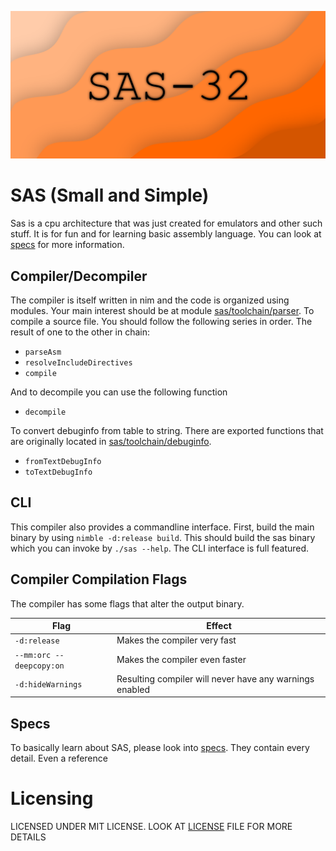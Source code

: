 ![LOGO Image](images/saslogohdpi.png)

# SAS (Small and Simple)
Sas is a cpu architecture that was just created for emulators and other such
stuff. It is for fun and for learning basic assembly language. You can
look at [specs](specs.md) for more information.

## Compiler/Decompiler
The compiler is itself written in nim and the code is organized using modules.
Your main interest should be at module [sas/toolchain/parser](src/sas/toolchain/parser.nim). To
compile a source file. You should follow the following series in order. The
result of one to the other in chain: 

* `parseAsm`
* `resolveIncludeDirectives`
* `compile`

And to decompile you can use the following function

* `decompile`

To convert debuginfo from table to string. There are exported functions that
are originally located in [sas/toolchain/debuginfo](src/sas/toolchain/debuginfo.nim).

* `fromTextDebugInfo`
* `toTextDebugInfo`

## CLI
This compiler also provides a commandline interface. First, build the main
binary by using `nimble -d:release build`. This should build the sas binary
which you can invoke by `./sas --help`. The CLI interface is full featured.

## Compiler Compilation Flags
The compiler has some flags that alter the output binary.

| Flag | Effect |
| ---- | ------ |
| `-d:release` | Makes the compiler very fast |
| `--mm:orc --deepcopy:on` | Makes the compiler even faster |
| `-d:hideWarnings` | Resulting compiler will never have any warnings enabled |

## Specs
To basically learn about SAS, please look into [specs](specs.md). They contain
every detail. Even a reference 

# Licensing
LICENSED UNDER MIT LICENSE. LOOK AT [LICENSE](LICENSE) FILE FOR MORE DETAILS